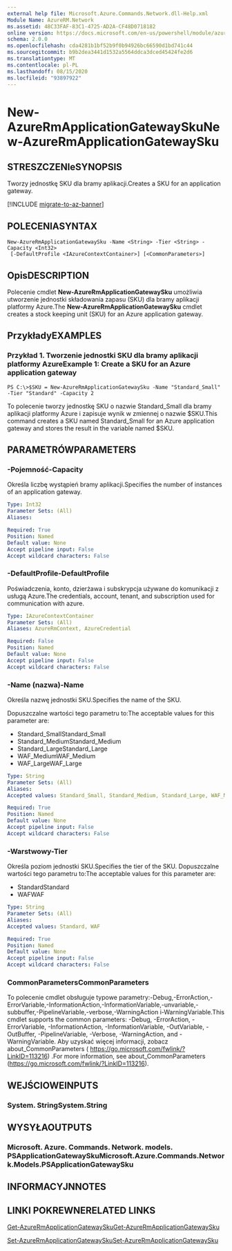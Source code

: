 ```yaml
---
external help file: Microsoft.Azure.Commands.Network.dll-Help.xml
Module Name: AzureRM.Network
ms.assetid: 48C33FAF-83C1-4725-AD2A-CF48D0718182
online version: https://docs.microsoft.com/en-us/powershell/module/azurerm.network/new-azurermapplicationgatewaysku
schema: 2.0.0
ms.openlocfilehash: cda4281b1bf52b9f0b94926bc66590d1bd741c44
ms.sourcegitcommit: b9b2dea3441d1532a5564ddca3dced45424fe2d6
ms.translationtype: MT
ms.contentlocale: pl-PL
ms.lasthandoff: 08/15/2020
ms.locfileid: "93897922"
---
```

# <span data-ttu-id="9dfba-101">New-AzureRmApplicationGatewaySku</span><span class="sxs-lookup"><span data-stu-id="9dfba-101">New-AzureRmApplicationGatewaySku</span></span>

## <span data-ttu-id="9dfba-102">STRESZCZENIe</span><span class="sxs-lookup"><span data-stu-id="9dfba-102">SYNOPSIS</span></span>
<span data-ttu-id="9dfba-103">Tworzy jednostkę SKU dla bramy aplikacji.</span><span class="sxs-lookup"><span data-stu-id="9dfba-103">Creates a SKU for an application gateway.</span></span>

[!INCLUDE [migrate-to-az-banner](../../includes/migrate-to-az-banner.md)]

## <span data-ttu-id="9dfba-104">POLECENIA</span><span class="sxs-lookup"><span data-stu-id="9dfba-104">SYNTAX</span></span>

```
New-AzureRmApplicationGatewaySku -Name <String> -Tier <String> -Capacity <Int32>
 [-DefaultProfile <IAzureContextContainer>] [<CommonParameters>]
```

## <span data-ttu-id="9dfba-105">Opis</span><span class="sxs-lookup"><span data-stu-id="9dfba-105">DESCRIPTION</span></span>
<span data-ttu-id="9dfba-106">Polecenie cmdlet **New-AzureRmApplicationGatewaySku** umożliwia utworzenie jednostki składowania zapasu (SKU) dla bramy aplikacji platformy Azure.</span><span class="sxs-lookup"><span data-stu-id="9dfba-106">The **New-AzureRmApplicationGatewaySku** cmdlet creates a stock keeping unit (SKU) for an Azure application gateway.</span></span>

## <span data-ttu-id="9dfba-107">Przykłady</span><span class="sxs-lookup"><span data-stu-id="9dfba-107">EXAMPLES</span></span>

### <span data-ttu-id="9dfba-108">Przykład 1. Tworzenie jednostki SKU dla bramy aplikacji platformy Azure</span><span class="sxs-lookup"><span data-stu-id="9dfba-108">Example 1: Create a SKU for an Azure application gateway</span></span>
```
PS C:\>$SKU = New-AzureRmApplicationGatewaySku -Name "Standard_Small" -Tier "Standard" -Capacity 2
```

<span data-ttu-id="9dfba-109">To polecenie tworzy jednostkę SKU o nazwie Standard_Small dla bramy aplikacji platformy Azure i zapisuje wynik w zmiennej o nazwie $SKU.</span><span class="sxs-lookup"><span data-stu-id="9dfba-109">This command creates a SKU named Standard_Small for an Azure application gateway and stores the result in the variable named $SKU.</span></span>

## <span data-ttu-id="9dfba-110">PARAMETRÓW</span><span class="sxs-lookup"><span data-stu-id="9dfba-110">PARAMETERS</span></span>

### <span data-ttu-id="9dfba-111">-Pojemność</span><span class="sxs-lookup"><span data-stu-id="9dfba-111">-Capacity</span></span>
<span data-ttu-id="9dfba-112">Określa liczbę wystąpień bramy aplikacji.</span><span class="sxs-lookup"><span data-stu-id="9dfba-112">Specifies the number of instances of an application gateway.</span></span>

```yaml
Type: Int32
Parameter Sets: (All)
Aliases: 

Required: True
Position: Named
Default value: None
Accept pipeline input: False
Accept wildcard characters: False
```

### <span data-ttu-id="9dfba-113">-DefaultProfile</span><span class="sxs-lookup"><span data-stu-id="9dfba-113">-DefaultProfile</span></span>
<span data-ttu-id="9dfba-114">Poświadczenia, konto, dzierżawa i subskrypcja używane do komunikacji z usługą Azure.</span><span class="sxs-lookup"><span data-stu-id="9dfba-114">The credentials, account, tenant, and subscription used for communication with azure.</span></span>

```yaml
Type: IAzureContextContainer
Parameter Sets: (All)
Aliases: AzureRmContext, AzureCredential

Required: False
Position: Named
Default value: None
Accept pipeline input: False
Accept wildcard characters: False
```

### <span data-ttu-id="9dfba-115">-Name (nazwa)</span><span class="sxs-lookup"><span data-stu-id="9dfba-115">-Name</span></span>
<span data-ttu-id="9dfba-116">Określa nazwę jednostki SKU.</span><span class="sxs-lookup"><span data-stu-id="9dfba-116">Specifies the name of the SKU.</span></span>

<span data-ttu-id="9dfba-117">Dopuszczalne wartości tego parametru to:</span><span class="sxs-lookup"><span data-stu-id="9dfba-117">The acceptable values for this parameter are:</span></span>

- <span data-ttu-id="9dfba-118">Standard_Small</span><span class="sxs-lookup"><span data-stu-id="9dfba-118">Standard_Small</span></span>
- <span data-ttu-id="9dfba-119">Standard_Medium</span><span class="sxs-lookup"><span data-stu-id="9dfba-119">Standard_Medium</span></span>
- <span data-ttu-id="9dfba-120">Standard_Large</span><span class="sxs-lookup"><span data-stu-id="9dfba-120">Standard_Large</span></span>
- <span data-ttu-id="9dfba-121">WAF_Medium</span><span class="sxs-lookup"><span data-stu-id="9dfba-121">WAF_Medium</span></span>
- <span data-ttu-id="9dfba-122">WAF_Large</span><span class="sxs-lookup"><span data-stu-id="9dfba-122">WAF_Large</span></span>

```yaml
Type: String
Parameter Sets: (All)
Aliases: 
Accepted values: Standard_Small, Standard_Medium, Standard_Large, WAF_Medium, WAF_Large

Required: True
Position: Named
Default value: None
Accept pipeline input: False
Accept wildcard characters: False
```

### <span data-ttu-id="9dfba-123">-Warstwowy</span><span class="sxs-lookup"><span data-stu-id="9dfba-123">-Tier</span></span>
<span data-ttu-id="9dfba-124">Określa poziom jednostki SKU.</span><span class="sxs-lookup"><span data-stu-id="9dfba-124">Specifies the tier of the SKU.</span></span>
<span data-ttu-id="9dfba-125">Dopuszczalne wartości tego parametru to:</span><span class="sxs-lookup"><span data-stu-id="9dfba-125">The acceptable values for this parameter are:</span></span>

- <span data-ttu-id="9dfba-126">Standard</span><span class="sxs-lookup"><span data-stu-id="9dfba-126">Standard</span></span>
- <span data-ttu-id="9dfba-127">WAF</span><span class="sxs-lookup"><span data-stu-id="9dfba-127">WAF</span></span>

```yaml
Type: String
Parameter Sets: (All)
Aliases: 
Accepted values: Standard, WAF

Required: True
Position: Named
Default value: None
Accept pipeline input: False
Accept wildcard characters: False
```

### <span data-ttu-id="9dfba-128">CommonParameters</span><span class="sxs-lookup"><span data-stu-id="9dfba-128">CommonParameters</span></span>
<span data-ttu-id="9dfba-129">To polecenie cmdlet obsługuje typowe parametry:-Debug,-ErrorAction,-ErrorVariable,-InformationAction,-InformationVariable,-unvariable,-subbuffer,-PipelineVariable,-verbose,-WarningAction i-WarningVariable.</span><span class="sxs-lookup"><span data-stu-id="9dfba-129">This cmdlet supports the common parameters: -Debug, -ErrorAction, -ErrorVariable, -InformationAction, -InformationVariable, -OutVariable, -OutBuffer, -PipelineVariable, -Verbose, -WarningAction, and -WarningVariable.</span></span> <span data-ttu-id="9dfba-130">Aby uzyskać więcej informacji, zobacz about_CommonParameters ( https://go.microsoft.com/fwlink/?LinkID=113216) .</span><span class="sxs-lookup"><span data-stu-id="9dfba-130">For more information, see about_CommonParameters (https://go.microsoft.com/fwlink/?LinkID=113216).</span></span>

## <span data-ttu-id="9dfba-131">WEJŚCIOWE</span><span class="sxs-lookup"><span data-stu-id="9dfba-131">INPUTS</span></span>

### <span data-ttu-id="9dfba-132">System. String</span><span class="sxs-lookup"><span data-stu-id="9dfba-132">System.String</span></span>

## <span data-ttu-id="9dfba-133">WYSYŁA</span><span class="sxs-lookup"><span data-stu-id="9dfba-133">OUTPUTS</span></span>

### <span data-ttu-id="9dfba-134">Microsoft. Azure. Commands. Network. models. PSApplicationGatewaySku</span><span class="sxs-lookup"><span data-stu-id="9dfba-134">Microsoft.Azure.Commands.Network.Models.PSApplicationGatewaySku</span></span>

## <span data-ttu-id="9dfba-135">INFORMACYJN</span><span class="sxs-lookup"><span data-stu-id="9dfba-135">NOTES</span></span>

## <span data-ttu-id="9dfba-136">LINKI POKREWNE</span><span class="sxs-lookup"><span data-stu-id="9dfba-136">RELATED LINKS</span></span>

[<span data-ttu-id="9dfba-137">Get-AzureRmApplicationGatewaySku</span><span class="sxs-lookup"><span data-stu-id="9dfba-137">Get-AzureRmApplicationGatewaySku</span></span>](./Get-AzureRmApplicationGatewaySku.md)

[<span data-ttu-id="9dfba-138">Set-AzureRmApplicationGatewaySku</span><span class="sxs-lookup"><span data-stu-id="9dfba-138">Set-AzureRmApplicationGatewaySku</span></span>](./Set-AzureRmApplicationGatewaySku.md)


